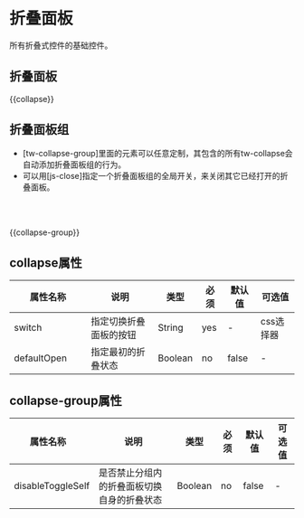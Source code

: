 # 折叠面板

所有折叠式控件的基础控件。

## 折叠面板

{{collapse}}

## 折叠面板组

+ [tw-collapse-group]里面的元素可以任意定制，其包含的所有tw-collapse会自动添加折叠面板组的行为。
+ 可以用[js-close]指定一个折叠面板组的全局开关，来关闭其它已经打开的折叠面板。
<br>
<br>

{{collapse-group}}

## collapse属性

| <div style="width: 120px;">属性名称</div> | 说明 | 类型 | 必须 | 默认值 | 可选值 |
| ----- | ----- | ----- | ----- | ----- | ----- |
| switch | 指定切换折叠面板的按钮 | String | yes | - | css选择器 |
| defaultOpen | 指定最初的折叠状态 | Boolean | no | false | - |

## collapse-group属性

| <div style="width: 120px;">属性名称</div> | 说明 | 类型 | 必须 | 默认值 | 可选值 |
| ----- | ----- | ----- | ----- | ----- | ----- |
| disableToggleSelf | 是否禁止分组内的折叠面板切换自身的折叠状态 | Boolean | no | false | - |


